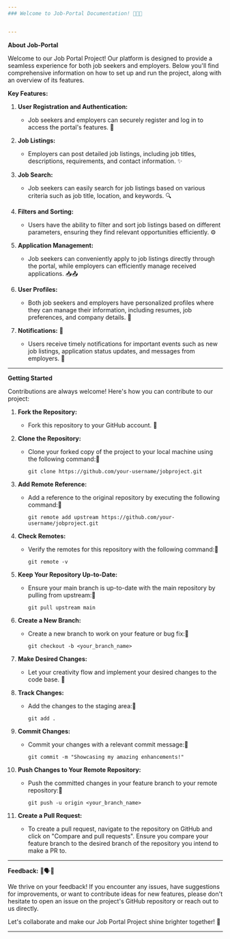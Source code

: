 ```yaml
---
### Welcome to Job-Portal Documentation! 🌟🌻✨


---
```


**About Job-Portal** 

Welcome to our Job Portal Project! Our platform is designed to provide a seamless experience for both job seekers and employers. Below you'll find comprehensive information on how to set up and run the project, along with an overview of its features.

**Key Features:**

   1. **User Registration and Authentication:** 
      - Job seekers and employers can securely register and log in to access the portal's features. 🚪

   2. **Job Listings:** 
      - Employers can post detailed job listings, including job titles, descriptions, requirements, and contact information. ✨

   3. **Job Search:** 
      - Job seekers can easily search for job listings based on various criteria such as job title, location, and keywords. 🔍

   4. **Filters and Sorting:** 
      - Users have the ability to filter and sort job listings based on different parameters, ensuring they find relevant opportunities efficiently. ⚙️

   5. **Application Management:** 
      - Job seekers can conveniently apply to job listings directly through the portal, while employers can efficiently manage received applications. 📥📤

   6. **User Profiles:** 
      - Both job seekers and employers have personalized profiles where they can manage their information, including resumes, job preferences, and company details. 👤

   7. **Notifications:** 🔔
      - Users receive timely notifications for important events such as new job listings, application status updates, and messages from employers. 🔔

---

**Getting Started**

Contributions are always welcome! Here's how you can contribute to our project:

 1. **Fork the Repository:**
    - Fork this repository to your GitHub account. 🍴

 2. **Clone the Repository:**
    - Clone your forked copy of the project to your local machine using the following command:📎
      ```
      git clone https://github.com/your-username/jobproject.git
      ```

 3. **Add Remote Reference:**
    - Add a reference to the original repository by executing the following command:📎
      ```
      git remote add upstream https://github.com/your-username/jobproject.git
      ```

 4. **Check Remotes:**
    - Verify the remotes for this repository with the following command:📎
      ```
      git remote -v
      ```

 5. **Keep Your Repository Up-to-Date:**
    - Ensure your main branch is up-to-date with the main repository by pulling from upstream:📎
      ```
      git pull upstream main
      ```

 6. **Create a New Branch:**
    - Create a new branch to work on your feature or bug fix:📎
      ```
      git checkout -b <your_branch_name>
      ```

 7. **Make Desired Changes:**
    - Let your creativity flow and implement your desired changes to the code base. 🎨

 8. **Track Changes:**
    - Add the changes to the staging area:📎
      ```
      git add .
      ```

 9. **Commit Changes:**
    - Commit your changes with a relevant commit message:📎
      ```
      git commit -m "Showcasing my amazing enhancements!"
      ```

 10. **Push Changes to Your Remote Repository:**
     - Push the committed changes in your feature branch to your remote repository:📎
       ```
       git push -u origin <your_branch_name>
       ```

 11. **Create a Pull Request:**
     - To create a pull request, navigate to the repository on GitHub and click on "Compare and pull requests". Ensure you compare your feature branch to the desired branch of the repository you intend to make a PR to.

---

**Feedback:** 💭🗣️💌

We thrive on your feedback! If you encounter any issues, have suggestions for improvements, or want to contribute ideas for new features, please don't hesitate to open an issue on the project's GitHub repository or reach out to us directly.

Let's collaborate and make our Job Portal Project shine brighter together! 🚀

---
